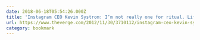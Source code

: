 ```yaml
---
date: 2018-06-18T05:54:26.000Z
title: 'Instagram CEO Kevin Systrom: I’m not really one for ritual. Life’s more interesting that way. - The Verge'
url: https://www.theverge.com/2012/11/30/3710112/instagram-ceo-kevin-systrom
category: bookmark
---
```


